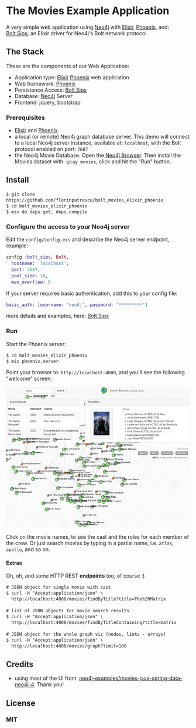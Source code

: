 # The Movies Example Application

A very simple web application using [Neo4j](http://neo4j.com/developer/get-started/) with [Elixir](http://elixir-lang.org), [Phoenix](http://www.phoenixframework.org), and: [Bolt.Sips](https://github.com/florinpatrascu/bolt_sips); an Elixir driver for Neo4j's Bolt network protocol.

## The Stack

These are the components of our Web Application:

- Application type: [Elixir](http://elixir-lang.org) [Phoenix](http://www.phoenixframework.org) web application
- Web framework: [Phoenix](http://www.phoenixframework.org)
- Persistence Access: [Bolt.Sips](https://github.com/florinpatrascu/bolt_sips)
- Database: [Neo4j](http://neo4j.com/developer/get-started/) Server
- Frontend: jquery, bootstrap

### Prerequisites

- [Elixir](http://elixir-lang.org) and  [Phoenix](http://www.phoenixframework.org)
- a local (or remote) Neo4j graph database server. This demo will connect to a local Neo4j server instance, available at: `localhost`, with the Bolt protocol enabled on port: `7687`
- the Neo4j Movie Database. Open the [Neo4j Browser](http://localhost:7474).
Then install the Movies dataset with `:play movies`, click and hit the "Run" button.

## Install

    $ git clone https://github.com/florinpatrascu/bolt_movies_elixir_phoenix
    $ cd bolt_movies_elixir_phoenix
    $ mix do deps.get, deps.compile

### Configure the access to your Neo4j server

Edit the `config/config.exs` and describe the Neo4j server endpoint, example:

```elixir
config :bolt_sips, Bolt,
  hostname: 'localhost',
  port: 7687,
  pool_size: 10,
  max_overflow: 5
```

If your server requires basic authentication, add this to your config file:

```elixir
basic_auth: [username: "neo4j", password: "*********"]
```

more details and examples, here: [Bolt.Sips](https://github.com/florinpatrascu/bolt_sips)

### Run

Start the Phoenix server:

    $ cd bolt_movies_elixir_phoenix
    $ mix phoenix.server

Point your browser to: `http://localhost:4000`, and you'll see the following "welcome" screen:

![](priv/static/elixir_movies_demo.png)

Click on the movie names, to see the cast and the roles for each member of the crew. Or just search movies by typing in a partial name, i.e. `atlas`, `apollo`, and so on.

#### Extras
Oh, oh, and some HTTP REST **endpoints** too, of course :)

    # JSON object for single movie with cast
    $ curl -H "Accept:application/json" \
      http://localhost:4000/movies/findByTitle?title=The%20Matrix

    # list of JSON objects for movie search results
    $ curl -H "Accept:application/json" \
      http://localhost:4000/movies/findByTitleContaining?title=matrix

    # JSON object for the whole graph viz (nodes, links - arrays)
    $ curl -H "Accept:application/json" \
      http://localhost:4000/movies/graph?limit=100


## Credits

- using most of the UI from: [neo4j-examples/movies-java-spring-data-neo4j-4](https://github.com/neo4j-examples/movies-java-spring-data-neo4j-4). Thank you!

## License

### MIT
